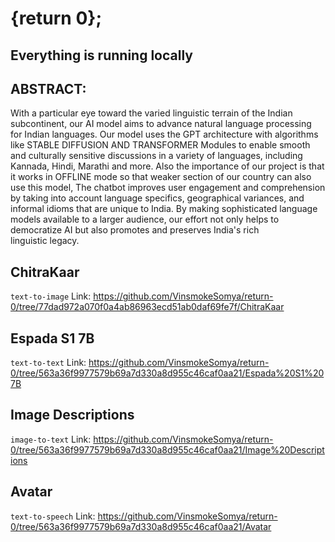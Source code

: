 # {return 0};

## Everything is running locally

## ABSTRACT:
With a particular eye toward the varied linguistic terrain of the Indian subcontinent, our AI model aims to advance natural language processing for Indian languages. Our model uses the GPT architecture with algorithms like STABLE DIFFUSION AND TRANSFORMER Modules to enable smooth and culturally sensitive discussions in a variety of languages, including Kannada, Hindi, Marathi and more. Also the importance of our project is that it works in OFFLINE mode so that weaker section of our country can also use this model, The chatbot improves user engagement and comprehension by taking into account language specifics, geographical variances, and informal idioms that are unique to India. By making sophisticated language models available to a larger audience, our effort not only helps to democratize AI but also promotes and preserves India's rich linguistic legacy.

## ChitraKaar
`text-to-image`
Link: https://github.com/VinsmokeSomya/return-0/tree/77dad972a070f0a4ab86963ecd51ab0daf69fe7f/ChitraKaar

## Espada S1 7B
`text-to-text`
Link: https://github.com/VinsmokeSomya/return-0/tree/563a36f9977579b69a7d330a8d955c46caf0aa21/Espada%20S1%207B

## Image Descriptions
`image-to-text`
Link: https://github.com/VinsmokeSomya/return-0/tree/563a36f9977579b69a7d330a8d955c46caf0aa21/Image%20Descriptions

## Avatar
`text-to-speech`
Link: https://github.com/VinsmokeSomya/return-0/tree/563a36f9977579b69a7d330a8d955c46caf0aa21/Avatar
